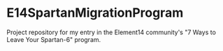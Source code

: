# E14SpartanMigrationProgram
Project repository for my entry in the Element14 community's "7 Ways to Leave Your Spartan-6" program.
